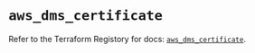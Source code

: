 # `aws_dms_certificate`

Refer to the Terraform Registory for docs: [`aws_dms_certificate`](https://registry.terraform.io/providers/hashicorp/aws/5.5.0/docs/resources/dms_certificate).
